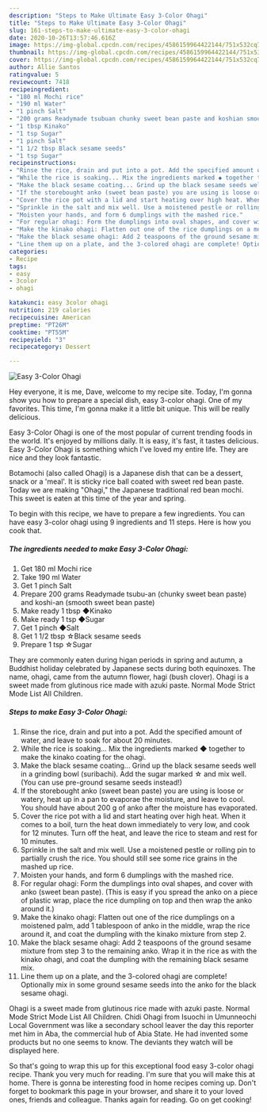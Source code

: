 ```yaml
---
description: "Steps to Make Ultimate Easy 3-Color Ohagi"
title: "Steps to Make Ultimate Easy 3-Color Ohagi"
slug: 161-steps-to-make-ultimate-easy-3-color-ohagi
date: 2020-10-26T13:57:46.616Z
image: https://img-global.cpcdn.com/recipes/4586159964422144/751x532cq70/easy-3-color-ohagi-recipe-main-photo.jpg
thumbnail: https://img-global.cpcdn.com/recipes/4586159964422144/751x532cq70/easy-3-color-ohagi-recipe-main-photo.jpg
cover: https://img-global.cpcdn.com/recipes/4586159964422144/751x532cq70/easy-3-color-ohagi-recipe-main-photo.jpg
author: Allie Santos
ratingvalue: 5
reviewcount: 7418
recipeingredient:
- "180 ml Mochi rice"
- "190 ml Water"
- "1 pinch Salt"
- "200 grams Readymade tsubuan chunky sweet bean paste and koshian smooth sweet bean paste"
- "1 tbsp Kinako"
- "1 tsp Sugar"
- "1 pinch Salt"
- "1 1/2 tbsp Black sesame seeds"
- "1 tsp Sugar"
recipeinstructions:
- "Rinse the rice, drain and put into a pot. Add the specified amount of water, and leave to soak for about 20 minutes."
- "While the rice is soaking... Mix the ingredients marked ◆ together to make the kinako coating for the ohagi."
- "Make the black sesame coating... Grind up the black sesame seeds well in a grinding bowl (suribachi). Add the sugar marked ☆ and mix well. (You can use pre-ground sesame seeds instead!)"
- "If the storebought anko (sweet bean paste) you are using is loose or watery, heat up in a pan to evaporae the moisture, and leave to cool. You should have about 200 g of anko after the moisture has evaporated."
- "Cover the rice pot with a lid and start heating over high heat. When it comes to a boil, turn the heat down immediately to very low, and cook for 12 minutes. Turn off the heat, and leave the rice to steam and rest for 10 minutes."
- "Sprinkle in the salt and mix well. Use a moistened pestle or rolling pin to partially crush the rice. You should still see some rice grains in the mashed up rice."
- "Moisten your hands, and form 6 dumplings with the mashed rice."
- "For regular ohagi: Form the dumplings into oval shapes, and cover with anko (sweet bean paste). (This is easy if you spread the anko on a piece of plastic wrap, place the rice dumpling on top and then wrap the anko around it.)"
- "Make the kinako ohagi: Flatten out one of the rice dumplings on a moistened palm, add 1 tablespoon of anko in the middle, wrap the rice around it, and coat the dumpling with the kinako mixture from step 2."
- "Make the black sesame ohagi: Add 2 teaspoons of the ground sesame mixture from step 3 to the remaining anko. Wrap it in the rice as with the kinako ohagi, and coat the dumpling with the remaining black sesame mix."
- "Line them up on a plate, and the 3-colored ohagi are complete! Optionally mix in some ground sesame seeds into the anko for the black sesame ohagi."
categories:
- Recipe
tags:
- easy
- 3color
- ohagi

katakunci: easy 3color ohagi 
nutrition: 219 calories
recipecuisine: American
preptime: "PT26M"
cooktime: "PT55M"
recipeyield: "3"
recipecategory: Dessert

---
```



![Easy 3-Color Ohagi](https://img-global.cpcdn.com/recipes/4586159964422144/751x532cq70/easy-3-color-ohagi-recipe-main-photo.jpg)

Hey everyone, it is me, Dave, welcome to my recipe site. Today, I'm gonna show you how to prepare a special dish, easy 3-color ohagi. One of my favorites. This time, I'm gonna make it a little bit unique. This will be really delicious.

Easy 3-Color Ohagi is one of the most popular of current trending foods in the world. It's enjoyed by millions daily. It is easy, it's fast, it tastes delicious. Easy 3-Color Ohagi is something which I've loved my entire life. They are nice and they look fantastic.

Botamochi (also called Ohagi) is a Japanese dish that can be a dessert, snack or a &#39;meal&#39;. It is sticky rice ball coated with sweet red bean paste. Today we are making &#34;Ohagi,&#34; the Japanese traditional red bean mochi. This sweet is eaten at this time of the year and spring.


To begin with this recipe, we have to prepare a few ingredients. You can have easy 3-color ohagi using 9 ingredients and 11 steps. Here is how you cook that.

<!--inarticleads1-->

##### The ingredients needed to make Easy 3-Color Ohagi:

1. Get 180 ml Mochi rice
1. Take 190 ml Water
1. Get 1 pinch Salt
1. Prepare 200 grams Readymade tsubu-an (chunky sweet bean paste) and koshi-an (smooth sweet bean paste)
1. Make ready 1 tbsp ◆Kinako
1. Make ready 1 tsp ◆Sugar
1. Get 1 pinch ◆Salt
1. Get 1 1/2 tbsp ☆Black sesame seeds
1. Prepare 1 tsp ☆Sugar


They are commonly eaten during higan periods in spring and autumn, a Buddhist holiday celebrated by Japanese sects during both equinoxes. The name, ohagi, came from the autumn flower, hagi (bush clover). Ohagi is a sweet made from glutinous rice made with azuki paste. Normal Mode Strict Mode List All Children. 

<!--inarticleads2-->

##### Steps to make Easy 3-Color Ohagi:

1. Rinse the rice, drain and put into a pot. Add the specified amount of water, and leave to soak for about 20 minutes.
1. While the rice is soaking... Mix the ingredients marked ◆ together to make the kinako coating for the ohagi.
1. Make the black sesame coating... Grind up the black sesame seeds well in a grinding bowl (suribachi). Add the sugar marked ☆ and mix well. (You can use pre-ground sesame seeds instead!)
1. If the storebought anko (sweet bean paste) you are using is loose or watery, heat up in a pan to evaporae the moisture, and leave to cool. You should have about 200 g of anko after the moisture has evaporated.
1. Cover the rice pot with a lid and start heating over high heat. When it comes to a boil, turn the heat down immediately to very low, and cook for 12 minutes. Turn off the heat, and leave the rice to steam and rest for 10 minutes.
1. Sprinkle in the salt and mix well. Use a moistened pestle or rolling pin to partially crush the rice. You should still see some rice grains in the mashed up rice.
1. Moisten your hands, and form 6 dumplings with the mashed rice.
1. For regular ohagi: Form the dumplings into oval shapes, and cover with anko (sweet bean paste). (This is easy if you spread the anko on a piece of plastic wrap, place the rice dumpling on top and then wrap the anko around it.)
1. Make the kinako ohagi: Flatten out one of the rice dumplings on a moistened palm, add 1 tablespoon of anko in the middle, wrap the rice around it, and coat the dumpling with the kinako mixture from step 2.
1. Make the black sesame ohagi: Add 2 teaspoons of the ground sesame mixture from step 3 to the remaining anko. Wrap it in the rice as with the kinako ohagi, and coat the dumpling with the remaining black sesame mix.
1. Line them up on a plate, and the 3-colored ohagi are complete! Optionally mix in some ground sesame seeds into the anko for the black sesame ohagi.


Ohagi is a sweet made from glutinous rice made with azuki paste. Normal Mode Strict Mode List All Children. Chidi Ohagi from Isuochi in Umunneochi Local Government was like a secondary school leaver the day this reporter met him in Aba, the commercial hub of Abia State. He had invented some products but no one seems to know. The deviants they watch will be displayed here. 

So that's going to wrap this up for this exceptional food easy 3-color ohagi recipe. Thank you very much for reading. I'm sure that you will make this at home. There is gonna be interesting food in home recipes coming up. Don't forget to bookmark this page in your browser, and share it to your loved ones, friends and colleague. Thanks again for reading. Go on get cooking!
